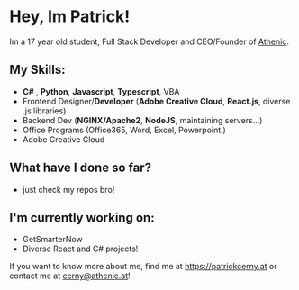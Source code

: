 # Hey, Im Patrick!
Im a 17 year old student, Full Stack Developer and CEO/Founder of [Athenic](https://athenic.at).

## My Skills:
  - **C#** , **Python**, **Javascript**, **Typescript**, VBA
  - Frontend Designer/**Developer** (**Adobe Creative Cloud**, **React.js**, diverse .js libraries)
  - Backend Dev (**NGINX/Apache2**, **NodeJS**, maintaining servers...)
  - Office Programs (Office365, Word, Excel, Powerpoint.)
  - Adobe Creative Cloud
  
## What have I done so far?
  - just check my repos bro!


## I'm currently working on:
  - GetSmarterNow
  - Diverse React and C# projects!


If you want to know more about me, find me at https://patrickcerny.at or contact me at cerny@athenic.at!

